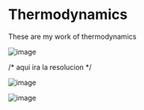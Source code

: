 # Thermodynamics
 These are my work of thermodynamics

![image](https://user-images.githubusercontent.com/88465332/133582338-2ea7141d-8e07-4e03-ad3c-6c9f3bc1f5dd.png)

/*
aqui ira la resolucion
*/

![image](https://user-images.githubusercontent.com/88465332/133581268-bcc4745b-b686-4f94-b513-f802a85ab052.png)

![image](https://user-images.githubusercontent.com/88465332/133579058-09283406-b8e8-4d03-ab9f-5a0f5774dce5.png)







